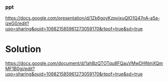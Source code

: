 
### ppt 

https://docs.google.com/presentation/d/1Zk6goyKzpvixuQlO1Q47nA-a5a-izeG0/edit?usp=sharing&ouid=106821585961273059170&rtpof=true&sd=true

# Solution

https://docs.google.com/document/d/1ahBzQTOTqu8FQauVMwDHNmXQmMF1B0gj/edit?usp=sharing&ouid=106821585961273059170&rtpof=true&sd=true
